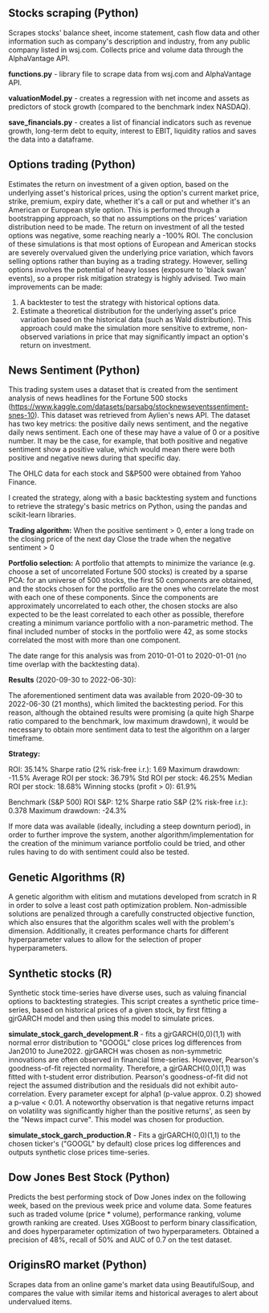 ## Stocks scraping (Python)

<p>Scrapes stocks' balance sheet, income statement, cash flow data and other information such as company's description and industry, from any public company listed in wsj.com. Collects price and volume data through the AlphaVantage API.</p>
<p><b>functions.py</b> - library file to scrape data from wsj.com and AlphaVantage API.</p>
<p><b>valuationModel.py</b> - creates a regression with net income and assets as predictors of stock growth (compared to the benchmark index NASDAQ).</p>
<p><b>save_financials.py</b> - creates a list of financial indicators such as revenue growth, long-term debt to equity, interest to EBIT, liquidity ratios and saves the data into a dataframe.</p>

## Options trading (Python)

Estimates the return on investment of a given option, based on the underlying asset's historical prices, using the option's current market price, strike, premium, expiry date, whether it's a call or put and whether it's an American or European style option.
This is performed through a bootstrapping approach, so that no assumptions on the prices' variation distribution need to be made. 
The return on investment of all the tested options was negative, some reaching nearly a -100% ROI. The conclusion of these simulations is that most options of European and American stocks are severely overvalued given the underlying price variation, which favors selling options rather than buying as a trading strategy. However, selling options involves the potential of heavy losses (exposure to 'black swan' events), so a proper risk mitigation strategy is highly advised.
Two main improvements can be made:
<ol>
  <li>A backtester to test the strategy with historical options data.</li>
<li>Estimate a theoretical distribution for the underlying asset's price variation based on the historical data (such as Wald distribution). This approach could make the simulation more sensitive to extreme, non-observed variations in price that may significantly impact an option's return on investment.</li>
  </ol>
  
## News Sentiment (Python)

This trading system uses a dataset that is created from the sentiment analysis of news headlines for the Fortune 500 stocks (https://www.kaggle.com/datasets/parsabg/stocknewseventssentiment-snes-10). This dataset was retrieved from Aylien's news API. The dataset has two key metrics: the positive daily news sentiment, and the negative daily news sentiment. Each one of these may have a value of 0 or a positive number. It may be the case, for example, that both positive and negative sentiment show a positive value, which would mean there were both positive and negative news during that specific day.

The OHLC data for each stock and S&P500 were obtained from Yahoo Finance.

I created the strategy, along with a basic backtesting system and functions to retrieve the strategy's basic metrics on Python, using the pandas and scikit-learn libraries.

<strong>Trading algorithm:</strong>
When the positive sentiment > 0, enter a long trade on the closing price of the next day
Close the trade when the negative sentiment > 0

<strong>Portfolio selection:</strong>
A portfolio that attempts to minimize the variance (e.g. choose a set of uncorrelated Fortune 500 stocks) is created by a sparse PCA: for an universe of 500 stocks, the first 50 components are obtained, and the stocks chosen for the portfolio are the ones who correlate the most with each one of these components. Since the components are approximately uncorrelated to each other, the chosen stocks are also expected to be the least correlated to each other as possible, therefore creating a minimum variance portfolio with a non-parametric method. The final included number of stocks in the portfolio were 42, as some stocks correlated the most with more than one component.

The date range for this analysis was from 2010-01-01 to 2020-01-01 (no time overlap with the backtesting data).

<strong>Results</strong> (2020-09-30 to 2022-06-30):

The aforementioned sentiment data was available from 2020-09-30 to 2022-06-30 (21 months), which limited the backtesting period. For this reason, although the obtained results were promising (a quite high Sharpe ratio compared to the benchmark, low maximum drawdown), it would be necessary to obtain more sentiment data to test the algorithm on a larger timeframe.

<strong>Strategy:</strong>

ROI: 35.14%
Sharpe ratio (2% risk-free i.r.): 1.69
Maximum drawdown: -11.5%
Average ROI per stock: 36.79%
Std ROI per stock: 46.25%
Median ROI per stock: 18.68%
Winning stocks (profit > 0): 61.9%

Benchmark (S&P 500)
ROI S&P: 12%
Sharpe ratio S&P (2% risk-free i.r.): 0.378
Maximum drawdown: -24.3%

If more data was available (ideally, including a steep downturn period), in order to further improve the system, another algorithm/implementation for the creation of the minimum variance portfolio could be tried, and other rules having to do with sentiment could also be tested.

## Genetic Algorithms (R)

A genetic algorithm with elitism and mutations developed from scratch in R in order to solve a least cost path optimization problem. Non-admissible solutions are penalized through a carefully constructed objective function, which also ensures that the algorithm scales well with the problem's dimension. Additionally, it creates performance charts for different hyperparameter values to allow for the selection of proper hyperparameters.

## Synthetic stocks (R)

Synthetic stock time-series have diverse uses, such as valuing financial options to backtesting strategies. This script creates a synthetic price time-series, based on historical prices of a given stock, by first fitting a gjrGARCH model and then using this model to simulate prices.

**simulate_stock_garch_development.R** - fits a gjrGARCH(0,0)(1,1) with normal error distribution to "GOOGL" close prices log differences from Jan2010 to June2022. gjrGARCH was chosen as non-symmetric innovations are often observed in financial time-series. However, Pearson's goodness-of-fit rejected normality. Therefore, a gjrGARCH(0,0)(1,1) was fitted with t-student error distribution. Pearson's goodness-of-fit did not reject the assumed distribution and the residuals did not exhibit auto-correlation. Every parameter except for alpha1 (p-value approx. 0.2) showed a p-value < 0.01. A noteworthy observation is that negative returns impact on volatility was significantly higher than the positive returns', as seen by the "News impact curve". This model was chosen for production.

**simulate_stock_garch_production.R** - Fits a gjrGARCH(0,0)(1,1) to the chosen ticker's ("GOOGL" by default) close prices log differences and outputs synthetic close prices time-series.

## Dow Jones Best Stock (Python)

Predicts the best performing stock of Dow Jones index on the following week, based on the previous week price and volume data. Some features such as traded volume (price * volume), performance ranking, volume growth ranking are created. Uses XGBoost to perform binary classification, and does hyperparameter optimization of two hyperparameters. Obtained a precision of 48%, recall of 50% and AUC of 0.7 on the test dataset.

## OriginsRO market (Python)

Scrapes data from an online game's market data using BeautifulSoup, and compares the value with similar items and historical averages to alert about undervalued items.


